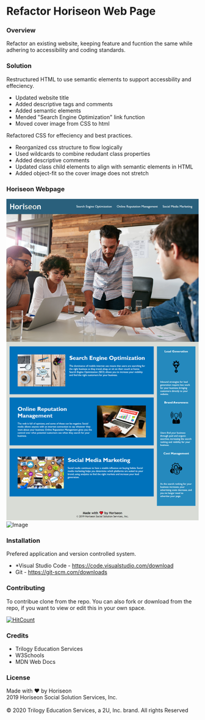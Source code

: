 # Refactor Horiseon Web Page

### Overview
Refactor an existing website, keeping feature and fucntion the same while adhering to accessibility and coding standards.

### Solution
Restructured HTML to use semantic elements to support accessbility and effeciency. 

* Updated website title
* Added descriptive tags and comments
* Added semantic elements
* Mended "Search Engine Optimization" link function
* Moved cover image from CSS to html

Refactored CSS for effeciency and best practices.

* Reorganized css structure to flow logically
* Used wildcards to combine redudant class properties
* Added descriptive comments
* Updated class child elements to align with semantic elements in HTML
* Added object-fit so the cover image does not stretch

### Horiseon Webpage 
![Image](/assets/images/kaidong-chr.github.io_HW1_Refactor.png "Full Horiseon Webpage")
![Image](https://img.shields.io/badge/Languages-html%20%7C%20css%20-yellow)

### Installation

Prefered application and version controlled system.
* *Visual Studio Code - https://code.visualstudio.com/download
* Git - https://git-scm.com/downloads

### Contributing

To contribue clone from the repo.
You can also fork or download from the repo, if you want to view or edit this in your own space.

[![HitCount](https://img.shields.io/github/search/kaidong-chr/HW1_Refactor/search)](https://img.shields.io/github/search/kaidong-chr/HW1_Refactor/search})

### Credits

* Trilogy Education Services
* W3Schools
* MDN Web Docs

### License

Made with ❤️️ by Horiseon
<br>
2019 Horiseon Social Solution Services, Inc.
<br>
<br>
© 2020 Trilogy Education Services, a 2U, Inc. brand.  All rights Reserved